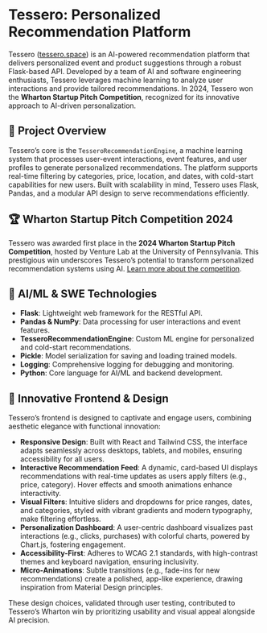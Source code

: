 # Tessero: Personalized Recommendation Platform

Tessero ([tessero.space](http://tessero.space)) is an AI-powered recommendation platform that delivers personalized event and product suggestions through a robust Flask-based API. Developed by a team of AI and software engineering enthusiasts, Tessero leverages machine learning to analyze user interactions and provide tailored recommendations. In 2024, Tessero won the **Wharton Startup Pitch Competition**, recognized for its innovative approach to AI-driven personalization.

## 🌟 Project Overview

Tessero’s core is the `TesseroRecommendationEngine`, a machine learning system that processes user-event interactions, event features, and user profiles to generate personalized recommendations. The platform supports real-time filtering by categories, price, location, and dates, with cold-start capabilities for new users. Built with scalability in mind, Tessero uses Flask, Pandas, and a modular API design to serve recommendations efficiently.

## 🏆 Wharton Startup Pitch Competition 2024

Tessero was awarded first place in the **2024 Wharton Startup Pitch Competition**, hosted by Venture Lab at the University of Pennsylvania. This prestigious win underscores Tessero’s potential to transform personalized recommendation systems using AI. [Learn more about the competition](https://venturelab.upenn.edu/startup-challenge).

## 🤖 AI/ML & SWE Technologies

- **Flask**: Lightweight web framework for the RESTful API.
- **Pandas & NumPy**: Data processing for user interactions and event features.
- **TesseroRecommendationEngine**: Custom ML engine for personalized and cold-start recommendations.
- **Pickle**: Model serialization for saving and loading trained models.
- **Logging**: Comprehensive logging for debugging and monitoring.
- **Python**: Core language for AI/ML and backend development.

## 🎨 Innovative Frontend & Design

Tessero’s frontend is designed to captivate and engage users, combining aesthetic elegance with functional innovation:

- **Responsive Design**: Built with React and Tailwind CSS, the interface adapts seamlessly across desktops, tablets, and mobiles, ensuring accessibility for all users.
- **Interactive Recommendation Feed**: A dynamic, card-based UI displays recommendations with real-time updates as users apply filters (e.g., price, category). Hover effects and smooth animations enhance interactivity.
- **Visual Filters**: Intuitive sliders and dropdowns for price ranges, dates, and categories, styled with vibrant gradients and modern typography, make filtering effortless.
- **Personalization Dashboard**: A user-centric dashboard visualizes past interactions (e.g., clicks, purchases) with colorful charts, powered by Chart.js, fostering engagement.
- **Accessibility-First**: Adheres to WCAG 2.1 standards, with high-contrast themes and keyboard navigation, ensuring inclusivity.
- **Micro-Animations**: Subtle transitions (e.g., fade-ins for new recommendations) create a polished, app-like experience, drawing inspiration from Material Design principles.

These design choices, validated through user testing, contributed to Tessero’s Wharton win by prioritizing usability and visual appeal alongside AI precision.
